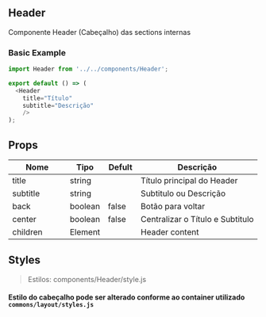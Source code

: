 ## Header

Componente Header (Cabeçalho) das sections internas

### Basic Example

```js
import Header from '../../components/Header';

export default () => (
  <Header
    title="Título"
    subtitle="Descrição"
    />
);

```

## Props

<table class="table table-bordered table-striped">
    <thead>
    <tr>
        <th style="width: 100px;">Nome</th>
        <th style="width: 50px;">Tipo</th>
        <th style="width: 50px;">Defult</th>
        <th>Descrição</th>
    </tr>
    </thead>
    <tbody>
        <tr>
          <td>title</td>
          <td>string</td>
          <td></td>
          <td>Título principal do Header</td>
        </tr>
        <tr>
          <td>subtitle</td>
          <td>string</td>
          <td></td>
          <td>Subtitulo ou Descrição</td>
        </tr>
        <tr>
          <td>back</td>
          <td>boolean</td>
          <td>false</td>
          <td>Botão para voltar</td>
        </tr>
        <tr>
          <td>center</td>
          <td>boolean</td>
          <td>false</td>
          <td>Centralizar o Título e Subtitulo</td>
        </tr>
        <tr>
          <td>children</td>
          <td>Element</td>
          <td></td>
          <td>Header content</td>
        </tr>
    </tbody>
</table>


## Styles

> Estilos: components/Header/style.js

#### Estilo do cabeçalho pode ser alterado conforme ao container utilizado `commons/layout/styles.js`

